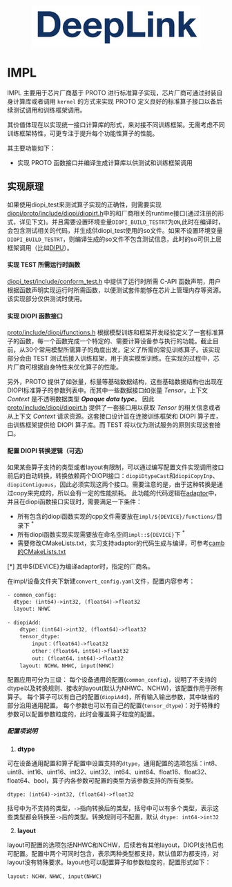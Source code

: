 <div align=center>
<img src="../img/deepLink_logo.png">
</div>


# IMPL

 IMPL 主要用于芯片厂商基于 PROTO 进行标准算子实现，芯片厂商可通过封装自身计算库或者调用 ``kernel`` 的方式来实现 PROTO 定义良好的标准算子接口以备后续测试调用和训练框架调用。

 其价值体现在以实现统一接口计算库的形式，来对接不同训练框架。无需考虑不同训练框架特性，可更专注于提升每个功能性算子的性能。

其主要功能如下：
 * 实现 PROTO 函数接口并编译生成计算库以供测试和训练框架调用


## **实现原理**

如果使用diopi_test来测试算子实现的正确性，则需要实现[diopi/proto/include/diopi/diopirt.h](../proto/include/diopi/diopirt.h)中的和厂商相关的runtime接口(通过注册的形式，详见下文)。并且需要设置环境变量`DIOPI_BUILD_TESTRT`为`ON`,此时在编译时，会包含测试相关的代码，并生成供diopi_test使用的so文件。如果不设置环境变量`DIOPI_BUILD_TESTRT`，则编译生成的so文件不包含测试信息，此时的so可供上层框架调用（比如[DIPU](https://github.com/DeepLink-org/DIPU)）。
#### 实现 TEST 所需运行时函数

  [diopi_test/include/conform_test.h](../diopi_test/include/conform_test.h) 中提供了运行时所需 C-API 函数声明，用户根据函数声明实现运行时所需函数，以便测试套件能够在芯片上管理内存等资源。该实现部分仅供测试时使用。

<!-- #### 要求实现并注册的函数列表如下

  ```
  typedef int32_t (*create_stream_func_t)(diopiStreamHandle_t*);
  //其中diopiStreamHandle_t为void*类型别名;
  typedef int32_t (*destroy_stream_func_t)(diopiStreamHandle_t);

  typedef void* (*malloc_func_t)(uint64_t);
  typedef void (*free_func_t)(void*);

  typedef int32_t (*memcpy_h2d_async_func_t)(diopiStreamHandle_t stream, void* dst, const void* src, uint64_t bytes);
  typedef int32_t (*memcpy_d2h_async_func_t)(diopiStreamHandle_t stream, void* dst, const void* src, uint64_t bytes);
  typedef int32_t (*memcpy_d2d_async_func_t)(diopiStreamHandle_t stream, void* dst, const void* src, uint64_t bytes);

  typedef int32_t (*sync_stream_func_t)(diopiStreamHandle_t stream);

  typedef const char* (*get_last_error_string_func_t)();
  ```
#### 实现函数后进行注册

  实现上述 TEST 所需运行时函数后，通过 `diopi_test/csrc/litert.cpp` 提供的注册函数在 `initLibrary` 中进行注册。示例如下:

  ```
  int32_t initLibrary() {
      // others register function...
      diopiRegisterMemcpyD2DAsyncFunc(cuda_memcpy_d2d_async);
      // others register function...
      return diopiSuccess;
  }
  ``` -->

#### 实现 DIOPI 函数接口

  [proto/include/diopi/functions.h](../proto/include/diopi/functions.h) 根据模型训练和框架开发经验定义了一套标准算子的函数，每一个函数完成一个特定的、需要计算设备参与执行的功能。截止目前，从30个常用模型所需算子的角度出发，定义了所需的常见训练算子。该实现部分会由 TEST 测试后接入训练框架，用于真实模型训练。在实现的过程中，芯片厂商可根据自身特性来优化算子的性能。

  另外，PROTO 提供了如张量，标量等基础数据结构，这些基础数据结构也出现在DIOPI标准算子的参数列表中。而其中一些数据接口如张量 *Tensor*，上下文 *Context* 是不透明数据类型 ***Opaque data type***。 因此 [proto/include/diopi/diopirt.h](../proto/include/diopi/diopirt.h) 提供了一套接口用以获取 *Tensor* 的相关信息或者从上下文 *Context* 请求资源。这套接口设计旨在连接训练框架和 DIOPI 算子库， 由训练框架提供给 DIOPI 算子库。而 TEST 将以仅为测试服务的原则实现这套接口。

#### 配置 DIOPI 转换逻辑（可选）


  如果某些算子支持的类型或者layout有限制，可以通过编写配置文件实现调用接口前后的自动转换，转换依赖两个DIOPI接口：`diopiDtypeCast`和`diopiCopyInp`、 `diopiContiguous`，因此必须实现这两个接口。需要注意的是，由于这种转换是通过copy来完成的，所以会有一定的性能损耗。
  此功能的代码逻辑在[adaptor](../adaptor)中，并且在diopi函数接口实现时，需要满足一下条件：

  * 所有包含的diopi函数实现的cpp文件需要放在`impl/${DEVICE}/functions/`目录下 <sup>*</sup>
  * 所有diopi函数实现实现需要放在命名空间`impl::${DEVICE}`下 <sup>*</sup>
  * 需要修改CMakeLists.txt，实习支持adaptor的代码生成与编译，可参考[camb的CMakeLists.txt](camb/CMakeLists.txt)

  [*] 其中${DEVICE}为编译adaptor时，指定的厂商名。

  在impl/设备文件夹下新建`convert_config.yaml`文件，配置内容参考：

  ```
  - common_config:
    dtype: (int64)->int32, (float64)->float32
    layout: NHWC

  - diopiAdd:
      dtype: (int64)->int32, (float64)->float32
      tensor_dtype:
          input：(float64)->float32
          other：(float64，int64)->float32
          out: (float64，int64)->float32
      layout: NCHW，NHWC, input(NHWC)
  ```

  配置应用可分为三级：
  每个设备通用的配置(`common_config`)，说明了不支持的dtype以及转换规则、接收的layout(默认为NHWC、NCHW)，该配置作用于所有算子。
  每个算子可以有自己的配置(`diopiAdd`)，所有输入输出参数，其中缺省的部分沿用通用配置。
  每个参数也可以有自己的配置(`tensor_dtype`)：对于特殊的参数可以配置参数粒度的，此时会覆盖算子粒度的配置。

  ##### **配置项说明**

  1. **dtype**

  可在设备通用配置和算子配置中设置支持的`dtype`，通用配置的选项包括：int8、uint8、int16、uint16、int32、uint32、int64、uint64、float16、float32、float64、bool，算子内各参数可配置的类型为该参数支持的所有类型。
  ```
  dtype: (int64)->int32, (float64)->float32
  ```
  括号中为不支持的类型，`->`指向转换后的类型，括号中可以有多个类型，表示这些类型都会转换至`->`后的类型。转换规则可不配置，默认 `dtype: int64->int32`

  2. **layout**

  layout可配置的选项包括NHWC和NCHW，后续若有其他layout，DIOPI支持后也可配置。配置中两个可同时包含，表示两种类型都支持，默认值即为都支持，对layout没有特殊要求。layout也可以配置算子和参数粒度的，配置形式如下：
  ```
  layout: NCHW，NHWC, input(NHWC)
  ```
